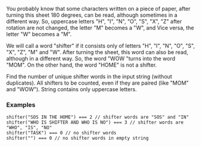 You probably know that some characters written on a piece of paper, after turning this sheet 180 degrees, can be read, although sometimes in a different way. So, uppercase letters "H", "I", "N", "O", "S", "X", "Z" after rotation are not changed, the letter "M" becomes a "W", and Vice versa, the letter "W" becomes a "M".

We will call a word "shifter" if it consists only of letters "H", "I", "N", "O", "S", "X", "Z", "M" and "W". After turning the sheet, this word can also be read, although in a different way. So, the word "WOW "turns into the word "MOM". On the other hand, the word "HOME" is not a shifter.

Find the number of unique shifter words in the input string (without duplicates). All shifters to be counted, even if they are paired (like "MOM" and "WOW"). String contains only uppercase letters.

### Examples
```
shifter("SOS IN THE HOME") === 2 // shifter words are "SOS" and "IN"
shifter("WHO IS SHIFTER AND WHO IS NO") === 3 // shifter words are "WHO", "IS", "NO"
shifter("TASK") === 0 // no shifter words
shifter("") === 0 // no shifter words in empty string
```